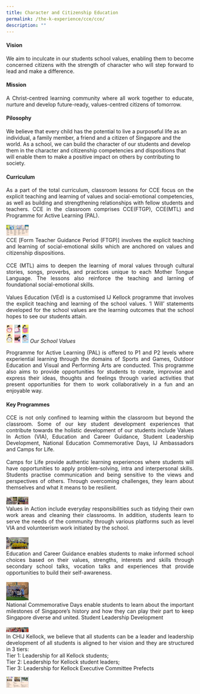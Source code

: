 ```yaml
---
title: Character and Citizenship Education
permalink: /the-k-experience/cce/cce/
description: ""
---
```

<h4>Vision</h4>
<p align="justify">We aim to inculcate in our students school values, enabling them to become concerned citizens with the strength of character who will step forward to lead and make a difference. </p>
<h4>Mission </h4>
<p align="justify">A Christ-centred learning community where all work together to educate, nurture and develop future-ready, values-centred citizens of tomorrow. </p>
<h4>Pilosophy</h4>
We believe that every child has the potential to live a purposeful life as an individual,  a family member, a friend and a citizen of Singapore and the world. As a school, we can build the character of our students and develop them in the character and citizenship competencies and dispositions that will enable them to make a positive impact on others by contributing to society. <p></p>
<h4>Curriculum</h4>
<p align="justify">As a part of the total curriculum, classroom lessons for CCE focus on the explicit teaching and learning of values and social-emotional competencies, as well as building and strengthening relationships with fellow students and teachers. CCE in the classroom comprises CCE(FTGP), CCE(MTL) and Programme for Active Learning (PAL). <br><br>
<img src="/images/2023/CCE/CCE_1.jpg" width="60"><br>
CCE [Form Teacher Guidance Period (FTGP)] involves the explicit teaching and learning of social-emotional skills which are anchored on values and citizenship dispositions. <br><br>
CCE (MTL) aims to deepen the learning of moral values through cultural stories, songs, proverbs, and practices unique to each Mother Tongue Language. The lessons also reinforce the teaching and larning of foundational social-emotional skills. <br><br>
Values Education (VEd) is a customised IJ Kellock programme that involves the explicit teaching and learning of the school values. ‘I Will’ statements developed for the school values are the learning outcomes that the school hopes to see our students attain. </p>
<img src="/images/2023/CCE/CCE_2.jpg" width="60">
<i>Our School Values</i>

<p align="justify">Programme for Active Learning (PAL) is offered to P1 and P2 levels where experiential learning through the domains of Sports and Games, Outdoor Education and Visual and Performing Arts are conducted. This programme also aims to provide opportunities for students to create, improvise and express their ideas, thoughts and feelings through varied activities that present opportunities for them to work collaboratively in a fun and an enjoyable way.</p>

<h4>Key Programmes</h4>

<p align="justify">CCE is not only confined to learning within the classroom but beyond the classroom. Some of our key student development experiences that contribute towards the holistic development of our students include Values In Action (VIA), Education and Career Guidance, Student Leadership Development, National Education Commemorative Days, IJ Ambassadors and Camps for Life. <br><br>
Camps for Life provide authentic learning experiences where students will have opportunities to apply problem-solving, intra and interpersonal skills. Students practise communication and being sensitive to the views and perspectives of others. Through overcoming challenges, they learn about themselves and what it means to be resilient. <br><br>
	<img src="/images/2023/CCE/CCE_3.jpg" width="60"><br>
Values in Action include everyday responsibilities such as tidying their own work areas and cleaning their classrooms. In addition, students learn to serve the needs of the community through various platforms such as level VIA and volunteerism work initiated by the school. <br><br>
	<img src="/images/2023/CCE/CCE_11.jpg" width="60"><br>
Education and Career Guidance enables students to make informed school choices based on their values, strengths, interests and skills through secondary school talks, vocation talks and experiences that provide opportunities to build their self-awareness. <br><br>
	<img src="/images/2023/CCE/CCE_6.jpg" width="60"><br>
National Commemorative Days enable students to learn about the important milestones of Singapore’s history and how they can play their part to keep Singapore diverse and united.
Student Leadership Development <br><br>
		<img src="/images/2023/CCE/CCE_12.jpg" width="60"><br>
In CHIJ Kellock, we believe that all students can be a leader and leadership development of all students is aligned to her vision and they are structured in 3 tiers:<br>
Tier 1: Leadership for all Kellock students;<br>
Tier 2: Leadership for Kellock student leaders;<br>
Tier 3: Leadership for Kellock Executive Committee Prefects</p>
<img src="/images/2023/CCE/CCE_10.jpg" width="60">